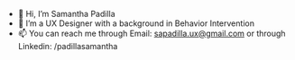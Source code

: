 - 👋 Hi, I’m Samantha Padilla
- 👀 I’m a UX Designer with a background in Behavior Intervention
- 📫 You can reach me through Email: sapadilla.ux@gmail.com or through Linkedin: /padillasamantha

